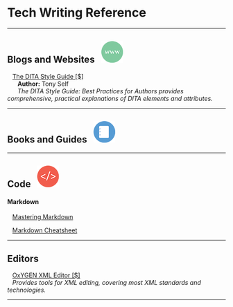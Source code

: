 

# Tech Writing Reference

---
## Blogs and Websites &nbsp; ![WWW Image](/images/www.png)

&nbsp;&nbsp;&nbsp;[The DITA Style Guide [$]](https://ditastyle.com/)\
&nbsp;&nbsp;&nbsp;&nbsp;&nbsp;&nbsp;**Author:** Tony Self\
&nbsp;&nbsp;&nbsp;&nbsp;&nbsp;&nbsp;_The DITA Style Guide: Best Practices for Authors provides comprehensive, practical explanations of DITA elements and attributes._

---

## Books and Guides &nbsp; ![Book Image](/images/book.png)

---

## Code &nbsp; ![Code Image](/images/code.png)


#### Markdown

&nbsp;&nbsp;&nbsp;[Mastering Markdown](https://guides.github.com/features/mastering-markdown/)

&nbsp;&nbsp;&nbsp;[Markdown Cheatsheet](https://github.com/adam-p/markdown-here/wiki/Markdown-Cheatsheet)

---

## Editors &nbsp;

&nbsp;&nbsp;&nbsp;[OxYGEN XML Editor [$]](https://www.oxygenxml.com/)\
&nbsp;&nbsp;&nbsp;_Provides tools for XML editing, covering most XML standards and technologies._

---




